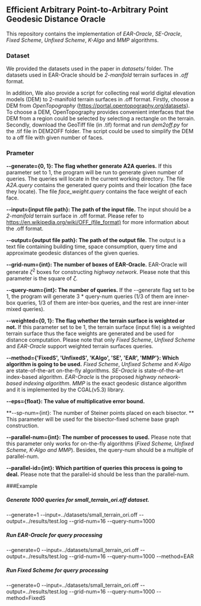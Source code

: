 ## Efficient Arbitrary Point-to-Arbitrary Point Geodesic Distance Oracle
This repository contains the implementation of *EAR-Oracle*, *SE-Oracle*, *Fixed Scheme*, *Unfixed Scheme*, *K-Algo* and *MMP* algorithms.

### Dataset
We provided the datasets used in the paper in *datasets/* folder. The datasets used in EAR-Oracle should be *2-manifold* terrain surfaces in *.off* format. 

In addition, We also provide a script for collecting real world digital elevation models (DEM) to 2-manifold terrain surfaces in .off format.
Firstly, choose a DEM from *OpenTopography* (https://portal.opentopography.org/datasets). To choose a DEM, OpenTopography provides convenient interfaces that the DEM from a region could be selected by selecting a rectangle on the terrain.
Secondly, download the GeoTiff file (in .tif) format and run *dem2off.py* for the .tif file in DEM2OFF folder. The script could be used to simplify the DEM to a off file with given number of faces.


### Prameter
[comment]: <> (generate arbitrary point-to-arbitrary point query or not:&#41; bool generate_flag = getarg&#40;0, "--generate")
**--generate={0, 1}: The flag whether generate A2A queries.** 
If this parameter set to 1, the program will be run to generate given number of queries. The queries will locate in the current working directory. The file *A2A.query* contains the generated query points and their location (the face they locate). The file *face_weight.query* contains the face weight of each face.  

[comment]: <> (string input = getarg&#40;"", "--input"&#41;,)
**--input={input file path}: The path of the input file.** The input should be a *2-manifold* terrain surface in .off format. Please refer to https://en.wikipedia.org/wiki/OFF_(file_format) for more information about the .off format.

[comment]: <> (output = getarg&#40;"", "--output"&#41;;)
**--output={output file path}: The path of the output file.** The output is a text file containing building time, space consumption, query time and approximate geodesic distances of the given queries.  

[comment]: <> (unsigned grid_num = getarg&#40;4, "--grid-num"&#41;;)
**--grid-num={int}: The number of boxes of EAR-Oracle.** EAR-Oracle will generate $\zeta^2$ boxes for constructing *highway network*. Please note that this parameter is the square of $\zeta$.

[comment]: <> (unsigned q_num = getarg&#40;100, "--query-num"&#41;;)
**--query-num={int}: The number of queries.** If the --generate flag set to be 1, the program will generate 3 * query-num queries (1/3 of them are inner-box queries, 1/3 of them are inter-box queries, and the rest are inner-inter mixed queries). 

[comment]: <> (bool weighted_flag = getarg&#40;0, "--weighted"&#41;;)
**--weighted={0, 1}: The flag whether the terrain surface is weighted or not.** If this parameter set to be 1, the terrain surface (input file) is a weighted terrain surface thus the face weights are generated and be used for distance computation. Please note that only *Fixed Scheme*, *Unfixed Scheme* and *EAR-Oracle* support weighted terrain surfaces queries.  

[comment]: <> (string method_type = getarg&#40;"", "--method"&#41;;)
**--method={'FixedS', 'UnfixedS', 'KAlgo', 'SE', 'EAR', 'MMP'}: Which algorithm is going to be used.** *Fixed Scheme*, *Unfixed Scheme* and *K-Algo* are state-of-the-art on-the-fly algorithms. *SE-Oracle* is state-of-the-art index-based algorithm. *EAR-Oracle* is the proposed *highway network-based indexing algorithm*. *MMP* is the exact geodesic distance algorithm and it is implemented by the CGAL(v5.3) library. 

[comment]: <> (float err = getarg&#40;0.2, "--eps"&#41;;)
**--eps={float}: The value of multiplicative error bound.** 

[comment]: <> (unsigned sp_num = getarg&#40;5, "--sp-num"&#41;;)
**--sp-num={int}: The number of Steiner points placed on each bisector. ** This parameter will be used for the bisector-fixed scheme base graph construction. 

[comment]: <> (unsigned parallel_num = getarg&#40;1, "--parallel-num"&#41;;)
**--parallel-num={int}: The number of processes to used.** Please note that this parameter only works for on-the-fly algorithms (*Fixed Scheme, Unfixed Scheme, K-Algo and MMP*). Besides, the query-num should be a multiple of parallel-num.  

[comment]: <> (unsigned parallel_id = getarg&#40;0, "--parallel-id"&#41;;)
**--parallel-id={int}: Which partition of queries this process is going to deal.** Please note that the parallel-id should be less than the parallel-num.

###Example
##### Generate 1000 queries for *small_terrain_ori.off* dataset.
--generate=1 --input=../datasets/small_terrain_ori.off --output=../results/test.log --grid-num=16 --query-num=1000

##### Run *EAR-Oracle* for query processing
--generate=0 --input=../datasets/small_terrain_ori.off --output=../results/test.log --grid-num=16 --query-num=1000 --method=EAR

##### Run *Fixed Scheme* for query processing
--generate=0 --input=../datasets/small_terrain_ori.off --output=../results/test.log --grid-num=16 --query-num=1000 --method=FixedS